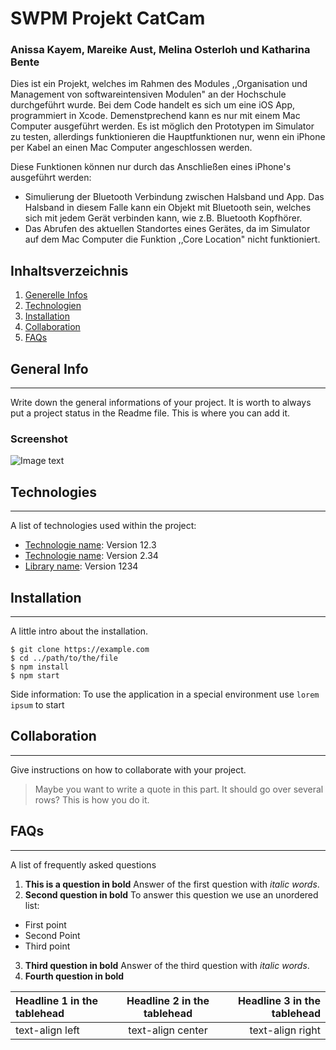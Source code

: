 # SWPM Projekt CatCam
### Anissa  Kayem, Mareike Aust, Melina Osterloh und Katharina Bente

Dies ist ein Projekt, welches im Rahmen des Modules ,,Organisation und Management von softwareintensiven Modulen" an der Hochschule durchgeführt wurde. Bei dem Code handelt es sich um eine iOS App, programmiert in Xcode. Demenstprechend kann es nur mit einem Mac Computer ausgeführt werden. Es ist möglich den Prototypen im Simulator zu testen, allerdings funktionieren die Hauptfunktionen nur, wenn ein iPhone per Kabel an einen Mac Computer angeschlossen werden.

Diese Funktionen können nur durch das Anschließen eines iPhone's ausgeführt werden:
- Simulierung der Bluetooth Verbindung zwischen Halsband und App. Das Halsband in diesem Falle kann ein Objekt mit Bluetooth sein, welches sich mit jedem Gerät verbinden kann, wie z.B. Bluetooth Kopfhörer.
- Das Abrufen des aktuellen Standortes eines Gerätes, da im Simulator auf dem Mac Computer die Funktion ,,Core Location" nicht funktioniert.

## Inhaltsverzeichnis
1. [Generelle Infos](#general-info)
2. [Technologien](#technologies)
3. [Installation](#installation)
4. [Collaboration](#collaboration)
5. [FAQs](#faqs)

## General Info
***
Write down the general informations of your project. It is worth to always put a project status in the Readme file. This is where you can add it. 
### Screenshot
![Image text](/path/to/the/screenshot.png)

## Technologies
***
A list of technologies used within the project:
* [Technologie name](https://example.com): Version 12.3 
* [Technologie name](https://example.com): Version 2.34
* [Library name](https://example.com): Version 1234

## Installation
***
A little intro about the installation. 
```
$ git clone https://example.com
$ cd ../path/to/the/file
$ npm install
$ npm start
```
Side information: To use the application in a special environment use ```lorem ipsum``` to start

## Collaboration
***
Give instructions on how to collaborate with your project.
> Maybe you want to write a quote in this part. 
> It should go over several rows?
> This is how you do it.

## FAQs
***
A list of frequently asked questions
1. **This is a question in bold**
Answer of the first question with _italic words_. 
2. __Second question in bold__ 
To answer this question we use an unordered list:
* First point
* Second Point
* Third point
3. **Third question in bold**
Answer of the third question with *italic words*.
4. **Fourth question in bold**

| Headline 1 in the tablehead | Headline 2 in the tablehead | Headline 3 in the tablehead |
|:--------------|:-------------:|--------------:|
| text-align left | text-align center | text-align right |
